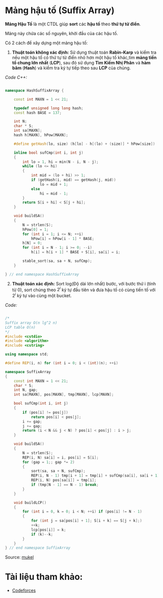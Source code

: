 # Mảng hậu tố (Suffix Array)

**Mảng Hậu Tố** là một CTDL giúp **sort** các **hậu tố** theo **thứ tự từ điển**.

Mảng này chứa các số nguyên, khởi đầu của các hậu tố.

Có 2 cách để xây dựng một mảng hậu tố:

1. **Thuật toán không xác định:** Sử dụng thuật toán **Rabin-Karp** và kiểm tra nếu một hậu tố có thứ tự từ điển nhỏ hơn một hậu tố khác,tìm **mảng tiền tố chung lớn nhất** (**LCP**), sau đó sử dụng **Tìm Kiếm Nhị Phân** và **hàm băm** (**Hash**) và kiểm tra ký tự tiếp theo sau **LCP** của chúng.

_Code C++:_


```cpp

namespace HashSuffixArray {

    const int MAXN = 1 << 21;

    typedef unsigned long long hash;
    const hash BASE = 137;

    int N;
    char * S;
    int sa[MAXN];
    hash h[MAXN], hPow[MAXN];

    #define getHash(lo, size) (h[lo] - h[(lo) + (size)] * hPow[size])

    inline bool sufCmp(int i, int j)
    {
        int lo = 1, hi = min(N - i, N - j);
        while (lo <= hi)
        {
            int mid = (lo + hi) >> 1;
            if (getHash(i, mid) == getHash(j, mid))
                lo = mid + 1;
            else
                hi = mid - 1;
        }
        return S[i + hi] < S[j + hi];
    }

    void buildSA()
    {
        N = strlen(S);
        hPow[0] = 1;
        for (int i = 1; i <= N; ++i)
            hPow[i] = hPow[i - 1] * BASE;
        h[N] = 0;
        for (int i = N - 1; i >= 0; --i)
            h[i] = h[i + 1] * BASE + S[i], sa[i] = i;

        stable_sort(sa, sa + N, sufCmp);
    }

} // end namespace HashSuffixArray

```

2. **Thuật toán xác định:** Sort log(Độ dài lớn nhất) bước, với bước thứ i (tính từ 0), sort chúng theo $2^i$ ký tự đầu tiên và đưa hậu tố có cùng tiền tố với $2^{i}$ ký tự vào cùng một bucket.

_Code:_

```cpp

/*
Suffix array O(n lg^2 n)
LCP table O(n)
*/
#include <cstdio>
#include <algorithm>
#include <cstring>

using namespace std;

#define REP(i, n) for (int i = 0; i < (int)(n); ++i)

namespace SuffixArray
{
    const int MAXN = 1 << 21;
    char * S;
    int N, gap;
    int sa[MAXN], pos[MAXN], tmp[MAXN], lcp[MAXN];

    bool sufCmp(int i, int j)
    {
        if (pos[i] != pos[j])
            return pos[i] < pos[j];
        i += gap;
        j += gap;
        return (i < N && j < N) ? pos[i] < pos[j] : i > j;
    }

    void buildSA()
    {
        N = strlen(S);
        REP(i, N) sa[i] = i, pos[i] = S[i];
        for (gap = 1;; gap *= 2)
        {
            sort(sa, sa + N, sufCmp);
            REP(i, N - 1) tmp[i + 1] = tmp[i] + sufCmp(sa[i], sa[i + 1]);
            REP(i, N) pos[sa[i]] = tmp[i];
            if (tmp[N - 1] == N - 1) break;
        }
    }

    void buildLCP()
    {
        for (int i = 0, k = 0; i < N; ++i) if (pos[i] != N - 1)
        {
            for (int j = sa[pos[i] + 1]; S[i + k] == S[j + k];)
            ++k;
            lcp[pos[i]] = k;
            if (k)--k;
        }
    }
} // end namespace SuffixArray

```

Source: [mukel](http://codeforces.com/profile/mukel)

# Tài liệu tham khảo:

- [Codeforces](http://codeforces.com/blog/entry/15729)
